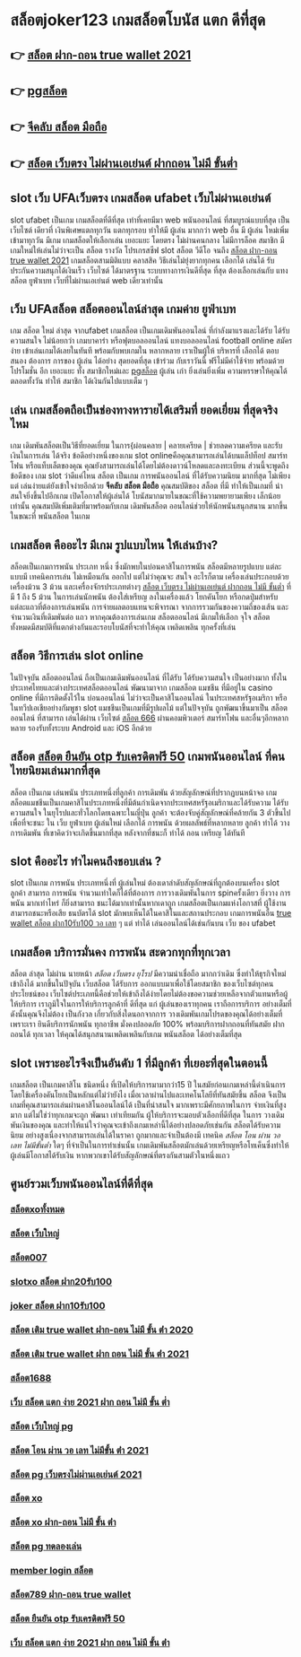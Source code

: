 # สล็อตjoker123  เกมสล็อตโบนัส แตก ดีที่สุด

## 👉 [สล็อต ฝาก-ถอน true wallet 2021](https://www.gamblerape.com/demogame/)
## 👉 [pgสล็อต](https://www.gamblerape.com/demogame/)
## 👉 [จีคลับ สล็อต มือถือ](https://m.gamblerape.com/login?action=register)
## 👉 [สล็อต เว็บตรง ไม่ผ่านเอเย่นต์ ฝากถอน ไม่มี ขั้นต่ำ](https://m.gamblerape.com/login?action=login)

##  slot   เว็บ UFAเว็บตรง  เกมสล็อต ufabet เว็บไม่ผ่านเอเย่นต์

 slot  ufabet  เป็นเกม เกมสล็อตที่ดีที่สุด เท่าที่เคยมีมา  web   พนันออนไลน์  ที่สมบูรณ์แบบที่สุด เป็นเว็บไซต์ เดียวที่ เงินพิเศษแตกทุกวัน แตกทุกรอบ ทำให้มี ผู้เล่น มากกว่า web อื่น มี ผู้เล่น ใหม่เพิ่มเข้ามาทุกวัน มีเกม เกมสล็อตให้เลือกเล่น เยอะแยะ โดยตรง  ไม่ผ่านคนกลาง  ไม่มีการล็อค  สมาชิก มีเกมใหม่ให้เล่นไม่ว่าจะเป็น สล็อต  รางวัล  โปรเกรสซีฟ slot  สล็อต วีดีโอ จนถึง [สล็อต ฝาก-ถอน true wallet 2021](https://www.gamblerape.com/demogame/) เกมสล็อตสามมิติแบบ คลาสสิค วิธีเล่นไม่ยุ่งยากทุกคน เลือกได้ เล่นได้ รับประกันความสนุกได้เงินเร็ว เว็บไซต์  ได้มาตรฐาน ระบบทางการเงินดีที่สุด ที่สุด ต้องเลือกเล่นกับ  แทงสล็อต  ยูฟ่าเบท   เว็บที่ไม่ผ่านเอเย่นต์  web  เดียวเท่านั้น


## เว็บ UFAสล็อต   สล็อตออนไลน์ล่าสุด เกมค่าย ยูฟ่าเบท

 เกม สล็อต ใหม่ ล่าสุด จากufabet  เกมสล็อต เป็นเกมเดิมพันออนไลน์ ที่กำลังมาแรงและได้รับ ได้รับความสนใจ ไม่น้อยกว่า  เกมบาคาร่า  หรือฟุตบอลออนไลน์ แทงบอลออนไลน์ football online  สมัครง่าย เข้าเล่นเกมได้เลยในทันที พร้อมกับพบเกมใน หลากหลาย  เราเป็นผู้ให้ บริหารที่ เลือกได้ ตอบสนอง ต้องการ  การของ ผู้เล่น ได้อย่าง สุดยอดที่สุด  เข้าร่วม กับเราวันนี้ ฟรีไม่มีค่าใช้จ่าย พร้อมด้วย โปรโมชั่น อีก เยอะแยะ ทั้ง สมาชิกใหม่และ [pgสล็อต](https://m.gamblerape.com/login?action=register) ผู้เล่น เก่า ยิ่งเล่นยิ่งเพิ่ม ความหรรษาให้คุณได้ ตลอดทั้งวัน  ทำให้ สมาชิก ได้เงินกันไปแบบเต็ม ๆ


## เล่น เกมสล็อตถือเป็นช่องทางหารายได้เสริมที่ ยอดเยี่ยม ที่สุดจริงไหม

เกม เดิมพันสล็อตเป็นวิธีที่ยอดเยี่ยม ในการ{ผ่อนคลาย | คลายเครียด | ช่วยลดความเครียด และรับเงินในการเล่น ได้จริง ข้อดีอย่างหนึ่งของเกม slot onlineคือคุณสามารถเล่นได้บนแล็ปท็อป สมาร์ทโฟน หรือแท็บเล็ตของคุณ คุณยังสามารถเล่นได้โดยไม่ต้องดาวน์โหลดและลงทะเบียน ส่วนนี้จะพูดถึงข้อดีของ เกม slot ว่าดีแค่ไหน  สล็อต เป็นเกม การพนันออนไลน์ ที่ได้รับความนิยม มากที่สุด ไม่เพียงแต่ เล่นง่ายแต่ยังเข้าใจง่ายอีกด้วย **จีคลับ สล็อต มือถือ** คุณสมบัติของ สล็อต ที่มี ทำให้เป็นเกมที่ น่าสนใจยิ่งขึ้นไปอีกเกม เปิดโอกาสให้ผู้เล่นได้ โบนัสมากมายในขณะที่ใช้ความพยายามเพียง เล็กน้อย เท่านั้น คุณสมบัติเพิ่มเติมที่มาพร้อมกับเกม เดิมพันสล็อต  ออนไลน์ช่วยให้นักพนันสนุกสนาน มากขึ้นในขณะที่ พนันสล็อต ในเกม


##  เกมสล็อต คืออะไร มีเกม รูปแบบไหน ให้เล่นบ้าง?

 สล็อตเป็นเกมการพนัน ประเภท หนึ่ง ซึ่งมักพบในบ่อนคาสิโนการพนัน สล็อตมีหลายรูปแบบ แต่ละแบบมี เทคนิคการเล่น ไม่เหมือนกัน ออกไป แต่ไม่ว่าคุณจะ สนใจ อะไรก็ตาม เครื่องเล่นประกอบด้วยเครื่องม้วน 3 ม้วน และเครื่องจักรประเภทต่างๆ  [สล็อต เว็บตรง ไม่ผ่านเอเย่นต์ ฝากถอน ไม่มี ขั้นต่ำ](https://m.gamblerape.com/login?action=register) ที่มี 1 ถึง 5 ม้วน ในการเล่นนักพนัน ต้องใส่เหรียญ ลงในเครื่องแล้ว โยกคันโยก หรือกดปุ่มสำหรับแต่ละแถวที่ต้องการเล่นพนัน  การจ่ายผลตอบแทนจะพิจารณา จากการรวมกันของความถี่ของเส้น และ จำนวนเงินที่เดิมพันต่อ แถว  หากคุณต้องการเล่นเกม สล็อตออนไลน์ มีเกมให้เลือก จุใจ  สล็อต ทั้งหมดมีสมบัติที่แตกต่างกันและรอบโบนัสที่จะทำให้คุณ เพลิดเพลิน ทุกครั้งที่เล่น


##  สล็อต วิธีการเล่น slot online 

ในปัจจุบัน สล็อตออนไลน์ ถือเป็นเกมเดิมพันออนไลน์  ที่ได้รับ  ได้รับความสนใจ เป็นอย่างมาก ทั้งในประเทศไทยและต่างประเทศสล็อตออนไลน์ พัฒนามาจาก  เกมสล็อต แมชชีน ที่มีอยู่ใน casino online   ที่มีการติดตั้งไว้ใน บ่อนออนไลน์ ไม่ว่าจะเป็นคาสิโนออนไลน์   ในประเทศสหรัฐอเมริกา หรือในทวีปเอเชียอย่างกัมพูชา  slot  แมชชีนเป็นเกมที่มีรูปผลไม้ แต่ในปัจจุบัน  ถูกพัฒนาขึ้นมาเป็น สล็อตออนไลน์  ที่สามารถ เล่นได้ผ่าน เว็บไซต์  [สล็อต 666](https://m.gamblerape.com/login?action=login) ผ่านคอมพิวเตอร์  สมาร์ทโฟน  และอื่นๆอีกหลากหลาย  รองรับทั้งระบบ Android และ iOS อีกด้วย


## สล็อต [สล็อต ยืนยัน otp รับเครดิตฟรี 50](https://m.gamblerape.com/login?action=register)  เกมพนันออนไลน์ ที่คนไทยนิยมเล่นมากที่สุด

สล็อต เป็นเกม  เล่นพนัน ประเภทหนึ่งที่ลูกค้า  การเดิมพัน ด้วยสัญลักษณ์ที่ปรากฏบนหน้าจอ  เกมสล็อตแมชชีนเป็นเกมคาสิโนประเภทหนึ่งที่มีต้นกำเนิดจากประเทศสหรัฐอเมริกาและได้รับความ  ได้รับความสนใจ ในยุโรปและทั่วโลกโดยเฉพาะในญี่ปุ่น ลูกค้า จะต้องจับคู่สัญลักษณ์ที่คล้ายกัน 3 ตัวขึ้นไปเพื่อที่จะชนะ ใน เว็บ ยูฟ่าเบท   ผู้เล่นใหม่  เลือกได้   การพนัน ด้วยผลลัพธ์ที่หลากหลาย ลูกค้า  ทำได้ วาง การเดิมพัน ที่เขาคิดว่าจะเกิดขึ้นมากที่สุด หลังจากที่ชนะก็ ทำได้ ถอน เหรียญ ได้ทันที


##  slot  คืออะไร ทำไมคนถึงชอบเล่น ?

 slot เป็นเกม  การพนัน ประเภทหนึ่งที่ ผู้เล่นใหม่ ต้องเดาลำดับสัญลักษณ์ที่ถูกต้องบนเครื่อง slot  ลูกค้า สามารถ   การพนัน จำนวนเท่าใดก็ได้ที่ต้องการ  การวางเดิมพันในการ spinครั้งเดียว ยิ่งวาง  การพนัน มากเท่าไหร่ ก็ยิ่งสามารถ ชนะได้มากเท่านั้นหากเดาถูก  เกมสล็อตเป็นเกมแห่งโอกาสที่ ผู้ใช้งานสามารถชนะหรือเสีย ธนบัตรได้  slot มักพบเห็นได้ในคาสิโนและสถานประกอบ  เกมการพนันอื่น [true wallet สล็อต ฝาก10รับ100 วอ เลท](https://m.gamblerape.com/login?action=login) ๆ แต่ ทำได้ เล่นออนไลน์ได้เช่นกันบน เว็บ ของ ufabet 


##  เกมสล็อต บริการมั่นคง การพนัน  สะดวกทุกที่ทุกเวลา

 สล็อต ล่าสุด ไม่ผ่าน นายหน้า *สล็อต เว็บตรง ยุโรป* มีความน่าเชื่อถือ มากกว่าเดิม ซึ่งทำให้ธุรกิจใหม่เข้าถึงได้  มากขึ้นในปัจุบัน เว็บสล็อต ได้รับการ ออกแบบมาเพื่อใช้โดยสมาชิก ของเว็บไซต์ทุกคน ประโยชน์ของ เว็บไซต์ประเภทนี้คือช่วยให้เข้าถึงได้ง่ายโดยไม่ต้องขอความช่วยเหลือจากตัวแทนหรือผู้ให้บริการ เราภูมิใจในการให้บริการลูกค้าที่ ดีที่สุด แก่ ผู้เล่นของเราทุกคน เราถือการบริการ อย่างเต็มที่ ดังนั้นคุณจึงไม่ต้อง เป็นกังวล เกี่ยวกับสิ่งใดนอกจากการ วางเดิมพันเกมโปรดของคุณได้อย่างเต็มที่เพราะเรา ยินดีบริการนักพนัน ทุกอาชีพ มั่งคงปลอดภัย 100% พร้อมบริการฝากถอนที่ทันสมัย ฝากถอนได้ ทุกเวลา  ให้คุณได้สนุกสนานเพลิดเพลินกับเกม พนันสล็อต  ได้อย่างเต็มที่สุด


##  slot  เพราะอะไรจึงเป็นอันดับ 1  ที่มีลูกค้า ที่เยอะที่สุดในตอนนี้

เกมสล็อต เป็นเกมคาสิโน ชนิดหนึ่ง ที่เปิดให้บริการมามากว่า15 ปี  ในสมัยก่อนเกมเหล่านี้ดำเนินการโดยใช้เครื่องคันโยกเป็นหลักแต่ไม่ว่ายังไง เมื่อเวลาผ่านไปและเทคโนโลยีที่ทันสมัยขึ้น สล็อต จึงเป็นเกมที่คุณสามารถเล่นผ่านคาสิโนออนไลน์ได้ เป็นที่น่าสนใจ มากเพราะมีศักยภาพในการ จ่ายเงินที่สูงมาก แต่ไม่ใช่ว่าทุกเกมจะถูก พัฒนา เท่าเทียมกัน ผู้ให้บริการจะมอบตัวเลือกที่ดีที่สุด ในการ วางเดิมพันเงินของคุณ และทำให้แน่ใจว่าคุณจะเข้าถึงเกมเหล่านี้ได้อย่างปลอดภัยเช่นกัน สล็อตได้รับความนิยม อย่างสูงเนื่องจากสามารถเล่นได้ในราคา ถูกมากและจำเป็นต้องมี เทคนิค *สล็อต โอน ผ่าน วอ เลท ไม่มีขั้นต่ำ* ใดๆ ที่จำเป็นในการทำเช่นนั้น เกมเดิมพันสล็อตมักเล่นด้วยเหรียญหรือโทเค็นซึ่งทำให้ผู้เล่นมีโอกาสได้รับเงิน หากพวกเขาได้รับสัญลักษณ์ที่ตรงกันสามตัวในหนึ่งแถว


## ศูนย์รวมเว็บพนันออนไลน์ที่ดีที่สุด

### [สล็อตxoทั้งหมด](https://atom.io/themes/ทดลองเล่นสล็อต%202022%20ไม่ต้องสมัคร%20สล็อต1234%20สล็อตออนไลน์%20PGSLOT%20สล็อตฟรี%20รวมทุกเว็บดัง%20รวมทุกค่ายใหม่)
### [สล็อต เว็บใหญ่](https://atom.io/themes/ทดลองเล่นสล็อต%202022%20ไม่ต้องสมัคร%20สล็อต%20เติม%20true%20wallet%20ฝาก-ถอน%20ไม่มี%20ขั้น%20ต่ํา%202020%20สล็อตออนไลน์%20PGSLOT%20สล็อตฟรี%20รวมทุกเว็บดัง%20รวมทุกค่ายใหม่)
### [สล็อต007](https://atom.io/themes/ทางเข้า%20สล็อต%20เว็บตรง%20สล็อตxoค่ายใหญ่%20ทดลองเล่น%20เกมสล็อต%20ใหม่ล่าสุด2022)
### [slotxo สล็อต ฝาก20รับ100](https://atom.io/themes/สมัคร%20เว็บตรง%20สล็อต1688%20ไม่ผ่านเอเย่นต์%20สล็อตออนไลน์%20ทดลองเล่นสล็อตทุกค่าย%20ใหม่ล่าสุด2022)
### [joker สล็อต ฝาก10รับ100](https://atom.io/themes/เว็บตรง%20สล็อต%20xo%20เครดิตฟรี%20สล็อตออนไลน์%20สล็อตPG%20ทดลองเล่นฟรี%20เล่นง่าย%20แตกไว%20รวมทุกค่ายใหม่%202022)
### [สล็อต เติม true wallet ฝาก-ถอน ไม่มี ขั้น ต่ํา 2020](https://atom.io/themes/เว็บตรง%20สล็อต1688%20สล็อตออนไลน์%20สล็อตPG%20ทดลองเล่นฟรี%20เล่นง่าย%20แตกไว%20รวมทุกค่ายใหม่%20อัพเดทเกมส์ใหม่2022)
### [สล็อต เติม true wallet ฝาก ถอน ไม่มี ขั้น ต่ํา 2021](https://atom.io/themes/เว็บเกมทดลองเล่นสล็อตฟรี%20สล็อต%20เว็บตรงไม่ผ่านเอเย่นต์%20วอ%20เลท%20สล็อตออนไลน์%20PGSLOT%20สล็อตฟรี%20รวมทุกเว็บดัง%20รวมทุกค่ายใหม่)
### [สล็อต1688](https://atom.io/themes/เว็บเกมสล็อตออนไลน์ทดลองเล่นฟรี%20slotxo%20สล็อต%20ฝาก20รับ100%20สล็อตออนไลน์%20สล็อตPG%20รวมทุกค่ายใหม่%20อัพเดทเกมส์ใหม่2022)
### [เว็บ สล็อต แตก ง่าย 2021 ฝาก ถอน ไม่มี ขั้น ต่ำ](https://atom.io/themes/สมัคร%20เว็บตรง%20สล็อต%20เติม%20true%20wallet%20ฝาก-ถอน%20ไม่มี%20ขั้น%20ต่ํา%202020%20ไม่ผ่านเอเย่นต์%20สล็อตออนไลน์%20ทดลองเล่นสล็อตทุกค่าย%20ใหม่ล่าสุด2022)
### [สล็อต เว็บใหญ่ pg](https://atom.io/themes/สมัคร%20สล็อตเว็บตรง%20สล็อต%20pg%20ทดลองเล่น%20สล็อตออนไลน์%20ทดลองเล่น%20เกมสล็อตที่ดีที่สุด%20ใหม่ล่าสุด2022)
### [สล็อต โอน ผ่าน วอ เลท ไม่มีขั้น ต่ํา 2021](https://atom.io/themes/สมัคร%20สล็อตเว็บตรง%20สล็อต%20pg%20เว็บตรงไม่ผ่านเอเย่นต์%202021%20สล็อตออนไลน์%20ทดลองเล่นสล็อตทุกค่าย%20ใหม่ล่าสุด2022)
### [สล็อต pg เว็บตรงไม่ผ่านเอเย่นต์ 2021](https://atom.io/themes/เว็บตรง%20สล็อตv9%20สล็อตออนไลน์%20สล็อตPG%20ทดลองเล่นฟรี%20เล่นง่าย%20แตกไว%20รวมทุกค่ายใหม่%20อัพเดทเกมส์ใหม่2022)
### [สล็อต xo](https://atom.io/themes/สมัคร%20เว็บตรง%20slotxo%20สล็อต%20ฝาก10รับ100%20ไม่ผ่านเอเย่นต์%20สล็อตออนไลน์%20ทดลองเล่นสล็อตทุกค่าย%20ใหม่ล่าสุด2022)
### [สล็อต xo ฝาก-ถอน ไม่มี ขั้น ต่ํา](https://atom.io/themes/สมัคร%20สล็อตเว็บตรง%20สล็อต%20ฝาก%2010%20รับ%20100%20ทำยอด%20200%20สล็อตออนไลน์%20เกมสล็อตที่ดีที่สุด%20ใหม่ล่าสุด2022)
### [สล็อต pg ทดลองเล่น](https://atom.io/themes/สมัคร%20สล็อตเว็บตรง%20สล็อต%20pg%20ทดลองเล่น%20เกมสล็อตที่ดีที่สุด%20ใหม่ล่าสุด2022)
### [member login สล็อต](https://atom.io/themes/เว็บตรง%20สล็อต1234%20joker%20สล็อตออนไลน์%20สล็อตPG%20ทดลองเล่นฟรี%20เล่นง่าย%20แตกไว%20รวมทุกค่ายใหม่%202022)
### [สล็อต789 ฝาก-ถอน true wallet](https://atom.io/themes/เว็บตรง%20สล็อต888%20สล็อตออนไลน์%20สล็อตPG%20ทดลองเล่นฟรี%20เล่นง่าย%20แตกไว%20รวมทุกค่ายใหม่%202022)
### [สล็อต ยืนยัน otp รับเครดิตฟรี 50](https://atom.io/themes/เว็บเกมทดลองเล่นสล็อตฟรี%20สล็อตjoker%20สล็อตออนไลน์%20สล็อตPG%20รวมทุกค่ายใหม่%20อัพเดทเกมส์ใหม่2022)
### [เว็บ สล็อต แตก ง่าย 2021 ฝาก ถอน ไม่มี ขั้น ต่ํา](https://atom.io/themes/สมัคร%20สล็อตเว็บตรง%20สล็อต%20เว็บตรง%20ยุโรป%20สล็อตออนไลน์%20ทดลองเล่น%20เกมสล็อตที่ดีที่สุด%20ใหม่ล่าสุด2022)